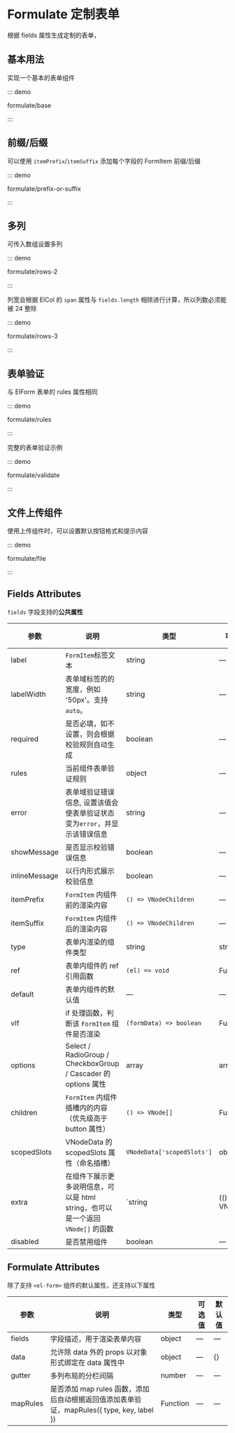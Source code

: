 # Formulate 定制表单

根据 fields 属性生成定制的表单，

## 基本用法

实现一个基本的表单组件

::: demo

formulate/base

:::

## 前缀/后缀

可以使用 `itemPrefix`/`itemSuffix` 添加每个字段的 FormItem 前缀/后缀

::: demo

formulate/prefix-or-suffix

:::

## 多列

可传入数组设置多列

::: demo

formulate/rows-2

:::

列宽会根据 ElCol 的 `span` 属性与 `fields.length` 相除进行计算，所以列数必须能被 24 整除

::: demo

formulate/rows-3

:::

## 表单验证

与 ElForm 表单的 rules 属性相同

::: demo

formulate/rules

:::

完整的表单验证示例

::: demo

formulate/validate

:::

## 文件上传组件

使用上传组件时，可以设置默认按钮格式和提示内容

::: demo

formulate/file

:::

## Fields Attributes

`fields` 字段支持的**公共属性**

| 参数          | 说明                                                         | 类型                       | 可选值   | 默认值 |
| ------------- | ------------------------------------------------------------ | -------------------------- | -------- | ------ |
| label         | `FormItem`标签文本                                           | string                     | —        | —      |
| labelWidth    | 表单域标签的的宽度，例如 '50px'。支持 `auto`。               | string                     | —        | —      |
| required      | 是否必填，如不设置，则会根据校验规则自动生成                 | boolean                    | —        | false  |
| rules         | 当前组件表单验证规则                                         | object                     | —        | —      |
| error         | 表单域验证错误信息, 设置该值会使表单验证状态变为`error`，并显示该错误信息 | string                     | —        | —      |
| showMessage   | 是否显示校验错误信息                                         | boolean                    | —        | true   |
| inlineMessage | 以行内形式展示校验信息                                       | boolean                    | —        | false  |
| itemPrefix    | `FormItem` 内组件前的渲染内容                                | `() => VNodeChildren`      | —        | —      |
| itemSuffix    | `FormItem` 内组件后的渲染内容                                | `() => VNodeChildren`      | —        | —      |
| type          | 表单内渲染的组件类型                                         | string                     | string   | —      |
| ref           | 表单内组件的 ref 引用函数                                    | `(el) => void `            | Function | —      |
| default       | 表单内组件的默认值                                           | —                          | —        | —      |
| vIf           | if 处理函数，判断该 `FormItem` 组件是否渲染                  | `(formData) => boolean`    | Function | —      |
| options       | Select / RadioGroup / CheckboxGroup / Cascader 的 options 属性 | array                      | array    | —      |
| children      | `FormItem` 内组件插槽内的内容（优先级高于 button 属性）      | `() => VNode[]`            | Function | —      |
| scopedSlots   | VNodeData 的 scopedSlots 属性（命名插槽）                    | `VNodeData['scopedSlots']` | object   | —      |
| extra         | 在组件下展示更多说明信息，可以是 html string，也可以是一个返回 `VNode[]` 的函数 | `string | (() => VNode[])` | —        | —      |
| disabled      | 是否禁用组件                                                 | boolean                    | —        | —      |

## Formulate Attributes

除了支持 `<el-form>` 组件的默认属性，还支持以下属性

| 参数     | 说明                                                         | 类型     | 可选值 | 默认值 |
| -------- | ------------------------------------------------------------ | -------- | ------ | ------ |
| fields   | 字段描述，用于渲染表单内容                                   | object   | —      | —      |
| data     | 允许除 data 外的 props 以对象形式绑定在 data 属性中          | object   | —      | {}     |
| gutter   | 多列布局的分栏间隔                                           | number   | —      | —      |
| mapRules | 是否添加 map rules 函数，添加后自动根据返回值添加表单验证，mapRules({ type, key, label }) | Function | —      | —      |

<script setup lang="ts">
import FormulateBase from 'docs/demo/formulate/base.vue'
import FormulatePrefixOrSuffix from 'docs/demo/formulate/prefix-or-suffix.vue'
import FormulateRows2 from 'docs/demo/formulate/rows-2.vue'
import FormulateRows3 from 'docs/demo/formulate/rows-3.vue'
import FormulateValidate from 'docs/demo/formulate/validate.vue'
import FormulateRules from 'docs/demo/formulate/rules.vue'
import FormulateFile from 'docs/demo/formulate/file.vue'
</script>

<style>
.demo-formulate .el-form-item:last-child {
  margin-bottom: 0;
}
.demo-formulate .el-form {
  width: 480px;
}
.demo-formulate .el-input {
  width: 240px;
}
.demo-formulate .el-row .el-input {
  width: 100%;
}
</style>